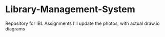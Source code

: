 # Library-Management-System

Repository for IBL Assignments
I'll update the photos, with actual draw.io diagrams
